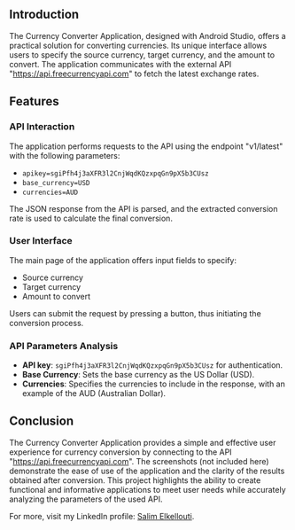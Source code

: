 ## Introduction

The Currency Converter Application, designed with Android Studio, offers a practical solution for converting currencies. Its unique interface allows users to specify the source currency, target currency, and the amount to convert. The application communicates with the external API "https://api.freecurrencyapi.com" to fetch the latest exchange rates.

## Features

### API Interaction

The application performs requests to the API using the endpoint "v1/latest" with the following parameters:
- `apikey=sgiPfh4j3aXFR3l2CnjWqdKQzxpqGn9pX5b3CUsz`
- `base_currency=USD`
- `currencies=AUD`

The JSON response from the API is parsed, and the extracted conversion rate is used to calculate the final conversion.

### User Interface

The main page of the application offers input fields to specify:
- Source currency
- Target currency
- Amount to convert

Users can submit the request by pressing a button, thus initiating the conversion process.

### API Parameters Analysis

- **API key**: `sgiPfh4j3aXFR3l2CnjWqdKQzxpqGn9pX5b3CUsz` for authentication.
- **Base Currency**: Sets the base currency as the US Dollar (USD).
- **Currencies**: Specifies the currencies to include in the response, with an example of the AUD (Australian Dollar).

## Conclusion

The Currency Converter Application provides a simple and effective user experience for currency conversion by connecting to the API "https://api.freecurrencyapi.com". The screenshots (not included here) demonstrate the ease of use of the application and the clarity of the results obtained after conversion. This project highlights the ability to create functional and informative applications to meet user needs while accurately analyzing the parameters of the used API.

For more, visit my LinkedIn profile: [Salim Elkellouti](https://www.linkedin.com/in/salim-elkellouti/).
